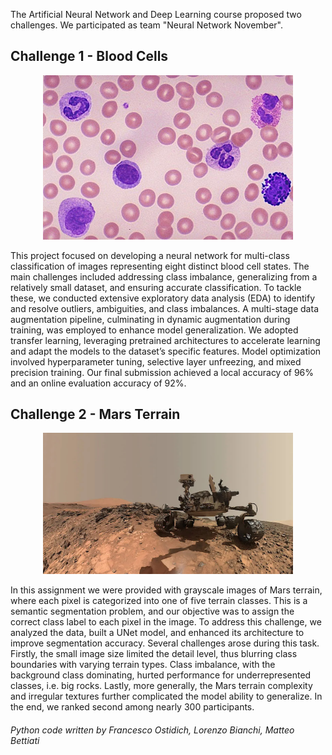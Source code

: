 The Artificial Neural Network and Deep Learning course proposed two challenges.
We participated as team "Neural Network November".

## Challenge 1 - Blood Cells
<p align="center">
  <img src="images/blood-cell.jpg" alt="Blood cell sample" width="400">
</p>
This project focused on developing a neural network for multi-class classification of images representing eight distinct blood cell states. 
The main challenges included addressing class imbalance, generalizing from a relatively small dataset, and ensuring accurate classification. 
To tackle these, we conducted extensive exploratory data analysis (EDA) to identify and resolve outliers, ambiguities, and class imbalances. 
A multi-stage data augmentation pipeline, culminating in dynamic augmentation during training, was employed to enhance model generalization.
We adopted transfer learning, leveraging pretrained architectures to accelerate learning and adapt the models to the dataset’s specific features.
Model optimization involved hyperparameter tuning, selective layer unfreezing, and mixed precision training. 
Our final submission achieved a local accuracy of 96% and an online evaluation accuracy of 92%.

## Challenge 2 - Mars Terrain
<p align="center">
  <img src="images/mars-terrain.jpg" alt="Mars terrain sample" width="400">
</p>
In this assignment we were provided with grayscale images of Mars terrain, where each pixel is categorized into one of five terrain classes. 
This is a semantic segmentation problem, and our objective was to assign the correct class label to each pixel in the image. 
To address this challenge, we analyzed the data, built a UNet model, and enhanced its architecture to improve segmentation accuracy.
Several challenges arose during this task. 
Firstly, the small image size limited the detail level, thus blurring class boundaries with varying terrain types.
Class imbalance, with the background class dominating, hurted performance for underrepresented classes, i.e. big rocks. 
Lastly, more generally, the Mars terrain complexity and irregular textures further complicated the model ability to generalize.
In the end, we ranked second among nearly 300 participants.

###### Python code written by Francesco Ostidich, Lorenzo Bianchi, Matteo Bettiati
